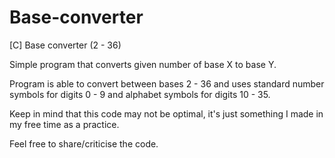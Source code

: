 # Base-converter
[C] Base converter (2 - 36)

Simple program that converts given number of base X to base Y.

Program is able to convert between bases 2 - 36 and uses standard number symbols
for digits 0 - 9 and alphabet symbols for digits 10 - 35.

Keep in mind that this code may not be optimal, it's just something I made in my free time as a practice.

Feel free to share/criticise the code.
